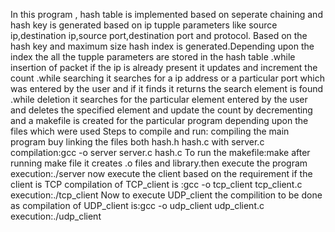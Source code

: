 In this program , hash table is implemented based on seperate chaining  and hash key is generated based on ip tupple parameters like source ip,destination ip,source port,destination port and protocol.
Based on the hash key and  maximum size hash index is generated.Depending upon the index the all the tupple parameters are stored in the hash table .while insertion of packet if the ip is already present it updates and increment the count .while searching it searches for a ip address or a particular port which was entered by the user and if it finds it returns the search element is found .while deletion it searches for the particular element entered by the user and deletes the specified element and update the count by decrementing and a makefile is created for the particular program depending upon the files which were used
Steps to compile and run:
compiling the main program buy linking the files both hash.h hash.c with server.c
compilation:gcc -o server server.c hash.c
To run the makefile:make
after running make file it creates .o files and library.then execute the program
execution:./server
now execute the client based on the requirement if the client is TCP
compilation of TCP_client is :gcc -o tcp_client tcp_client.c
execution:./tcp_client
Now to execute UDP_client the compilition to be done as
compilation of UDP_client is:gcc -o udp_client udp_client.c
execution:./udp_client

